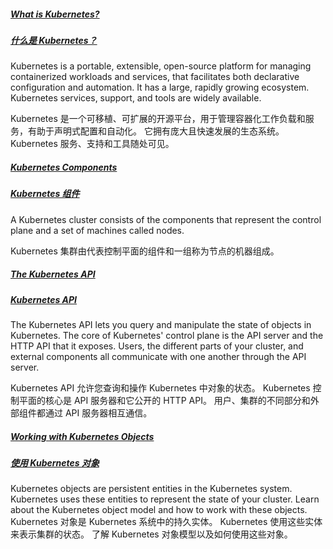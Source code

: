 ##### [What is Kubernetes?](https://kubernetes.io/docs/concepts/overview/what-is-kubernetes/)

##### [什么是 Kubernetes？](https://kubernetes.io/docs/concepts/overview/what-is-kubernetes/)

Kubernetes is a portable, extensible, open-source platform for managing containerized workloads and services, that  facilitates both declarative configuration and automation.
It has a  large, rapidly growing ecosystem.
Kubernetes services, support, and  tools are widely available.

Kubernetes 是一个可移植、可扩展的开源平台，用于管理容器化工作负载和服务，有助于声明式配置和自动化。
它拥有庞大且快速发展的生态系统。
Kubernetes 服务、支持和工具随处可见。

##### [Kubernetes Components](https://kubernetes.io/docs/concepts/overview/components/)

##### [Kubernetes 组件](https://kubernetes.io/docs/concepts/overview/components/)

A Kubernetes cluster consists of the components that represent the control plane and a set of machines called nodes.

Kubernetes 集群由代表控制平面的组件和一组称为节点的机器组成。

##### [The Kubernetes API](https://kubernetes.io/docs/concepts/overview/kubernetes-api/)

##### [Kubernetes API](https://kubernetes.io/docs/concepts/overview/kubernetes-api/)

The Kubernetes API lets you query and manipulate  the state of objects in Kubernetes.
The core of Kubernetes' control  plane is the API server and the HTTP API that it exposes.
Users, the  different parts of your cluster, and external components all communicate with one another through the API server.

Kubernetes API 允许您查询和操作 Kubernetes 中对象的状态。
Kubernetes 控制平面的核心是 API 服务器和它公开的 HTTP API。
用户、集群的不同部分和外部组件都通过 API 服务器相互通信。

##### [Working with Kubernetes Objects](https://kubernetes.io/docs/concepts/overview/working-with-objects/)

##### [使用 Kubernetes 对象](https://kubernetes.io/docs/concepts/overview/working-with-objects/)

Kubernetes objects are persistent entities in the Kubernetes system.
Kubernetes uses these entities to represent the  state of your cluster.
Learn about the Kubernetes object model and how  to work with these objects. 
Kubernetes 对象是 Kubernetes 系统中的持久实体。
Kubernetes 使用这些实体来表示集群的状态。
了解 Kubernetes 对象模型以及如何使用这些对象。
